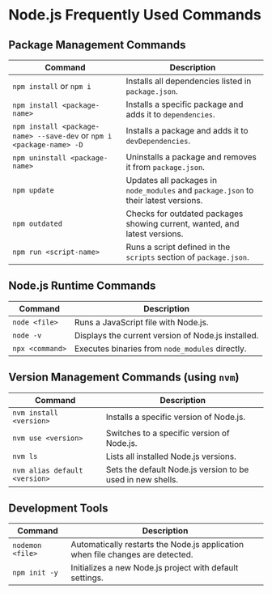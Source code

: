 # Node.js Frequently Used Commands

## Package Management Commands

| Command                                     | Description                                                                                      |
|---------------------------------------------|--------------------------------------------------------------------------------------------------|
| `npm install` or `npm i`                    | Installs all dependencies listed in `package.json`.                                              |
| `npm install <package-name>`                | Installs a specific package and adds it to `dependencies`.                                       |
| `npm install <package-name> --save-dev` or `npm i <package-name> -D` | Installs a package and adds it to `devDependencies`.                      |
| `npm uninstall <package-name>`              | Uninstalls a package and removes it from `package.json`.                                         |
| `npm update`                                | Updates all packages in `node_modules` and `package.json` to their latest versions.              |
| `npm outdated`                              | Checks for outdated packages showing current, wanted, and latest versions.                       |
| `npm run <script-name>`                     | Runs a script defined in the `scripts` section of `package.json`.                                |

## Node.js Runtime Commands

| Command                     | Description                                              |
|-----------------------------|----------------------------------------------------------|
| `node <file>`               | Runs a JavaScript file with Node.js.                     |
| `node -v`                   | Displays the current version of Node.js installed.       |
| `npx <command>`             | Executes binaries from `node_modules` directly.          |

## Version Management Commands (using `nvm`)

| Command                         | Description                                                               |
|---------------------------------|---------------------------------------------------------------------------|
| `nvm install <version>`         | Installs a specific version of Node.js.                                    |
| `nvm use <version>`             | Switches to a specific version of Node.js.                                 |
| `nvm ls`                        | Lists all installed Node.js versions.                                      |
| `nvm alias default <version>`   | Sets the default Node.js version to be used in new shells.                 |

## Development Tools

| Command              | Description                                                                 |
|----------------------|-----------------------------------------------------------------------------|
| `nodemon <file>`     | Automatically restarts the Node.js application when file changes are detected. |
| `npm init -y`        | Initializes a new Node.js project with default settings.                     |
